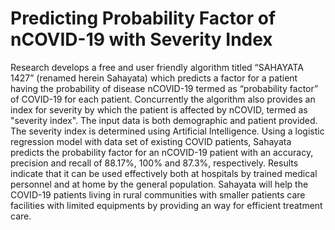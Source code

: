 # Predicting Probability Factor of nCOVID-19 with Severity Index
Research develops a free and user friendly algorithm titled “SAHAYATA 1427” (renamed herein Sahayata) which predicts a factor for a patient having the probability of disease nCOVID-19 termed as “probability factor” of COVID-19 for each patient. Concurrently the algorithm also provides an index for severity by which the patient is affected by nCOVID, termed as "severity index". The input data is both demographic and patient provided. The severity index is determined using Artificial Intelligence. Using a logistic regression model with data set of existing COVID patients, Sahayata predicts the probability factor for an nCOVID-19 patient with an accuracy, precision and recall of 88.17%, 100% and 87.3%, respectively. Results indicate that it can be used effectively both at hospitals by trained medical personnel and at home by the general population. Sahayata will help the COVID-19 patients living in rural communities with smaller patients care facilities with limited equipments by providing an way for efficient treatment care.
